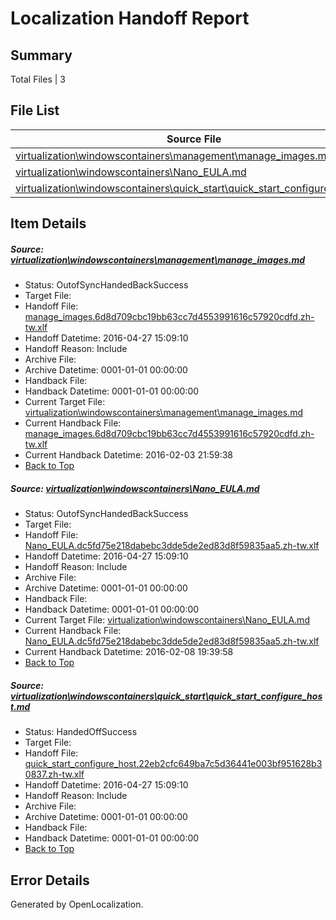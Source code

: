 # <a name='report-top'></a> Localization Handoff Report

## Summary
 Total Files | 3

## File List
 Source File | Status | Details 
 ----------- | ------ | ------- 
 [virtualization\windowscontainers\management\manage_images.md](https://github.com/Microsoft/Virtualization-Documentation-Private/blob/c86934cec8bc984e107c9ee51f737e4f261e6ca2/virtualization/windowscontainers/management/manage_images.md) | OutofSyncHandedBackSuccess | [Details](#a72c8d5c281186beaf734f280e015ff188e0eb74251)
 [virtualization\windowscontainers\Nano_EULA.md](https://github.com/Microsoft/Virtualization-Documentation-Private/blob/91389259485a69009ba197fab8e4736ccfebe312/virtualization/windowscontainers/Nano_EULA.md) | OutofSyncHandedBackSuccess | [Details](#640cdeabb1f10e4e69f909c33d3c4e483dad00aa264)
 [virtualization\windowscontainers\quick_start\quick_start_configure_host.md](https://github.com/Microsoft/Virtualization-Documentation-Private/blob/153724dbc9c33c915650887f37e6ba070b585f2e/virtualization/windowscontainers/quick_start/quick_start_configure_host.md) | HandedOffSuccess | [Details](#67033992a84c3de364ef80551cb5e6b7d1fb39c9309)

## Item Details
##### <a name='a72c8d5c281186beaf734f280e015ff188e0eb74251'></a> Source: [virtualization\windowscontainers\management\manage_images.md](https://github.com/Microsoft/Virtualization-Documentation-Private/blob/c86934cec8bc984e107c9ee51f737e4f261e6ca2/virtualization/windowscontainers/management/manage_images.md)
* Status: OutofSyncHandedBackSuccess
* Target File: 
* Handoff File: [manage_images.6d8d709cbc19bb63cc7d4553991616c57920cdfd.zh-tw.xlf](https://github.com/Microsoft/Virtualization-Documentation-Private.handoff/blob/54556f4ba6311dfe5272704a0bda9cd6c072f543/ol-handoff/Microsoft/Virtualization-Documentation-Private.zh-tw/live/manage_images.6d8d709cbc19bb63cc7d4553991616c57920cdfd.zh-tw.xlf)
* Handoff Datetime: 2016-04-27 15:09:10
* Handoff Reason: Include
* Archive File: 
* Archive Datetime: 0001-01-01 00:00:00
* Handback File: 
* Handback Datetime: 0001-01-01 00:00:00
* Current Target File: [virtualization\windowscontainers\management\manage_images.md](https://github.com/Microsoft/Virtualization-Documentation-Private.zh-tw/blob/39a0e84505b34214c2f7446a34a5ae075007f023/virtualization/windowscontainers/management/manage_images.md)
* Current Handback File: [manage_images.6d8d709cbc19bb63cc7d4553991616c57920cdfd.zh-tw.xlf](https://github.com/Microsoft/Virtualization-Documentation-Private.handback/blob/76da28e9cc40b6b8c65c6493852d3165ed3b6bbe/ol-handback/Microsoft/Virtualization-Documentation-Private.zh-tw/live/manage_images.6d8d709cbc19bb63cc7d4553991616c57920cdfd.zh-tw.xlf)
* Current Handback Datetime: 2016-02-03 21:59:38
* [Back to Top](#report-top)

##### <a name='640cdeabb1f10e4e69f909c33d3c4e483dad00aa264'></a> Source: [virtualization\windowscontainers\Nano_EULA.md](https://github.com/Microsoft/Virtualization-Documentation-Private/blob/91389259485a69009ba197fab8e4736ccfebe312/virtualization/windowscontainers/Nano_EULA.md)
* Status: OutofSyncHandedBackSuccess
* Target File: 
* Handoff File: [Nano_EULA.dc5fd75e218dabebc3dde5de2ed83d8f59835aa5.zh-tw.xlf](https://github.com/Microsoft/Virtualization-Documentation-Private.handoff/blob/54556f4ba6311dfe5272704a0bda9cd6c072f543/ol-handoff/Microsoft/Virtualization-Documentation-Private.zh-tw/live/Nano_EULA.dc5fd75e218dabebc3dde5de2ed83d8f59835aa5.zh-tw.xlf)
* Handoff Datetime: 2016-04-27 15:09:10
* Handoff Reason: Include
* Archive File: 
* Archive Datetime: 0001-01-01 00:00:00
* Handback File: 
* Handback Datetime: 0001-01-01 00:00:00
* Current Target File: [virtualization\windowscontainers\Nano_EULA.md](https://github.com/Microsoft/Virtualization-Documentation-Private.zh-tw/blob/ea12541c5930f0db084b9a5b029d95914aa6d006/virtualization/windowscontainers/Nano_EULA.md)
* Current Handback File: [Nano_EULA.dc5fd75e218dabebc3dde5de2ed83d8f59835aa5.zh-tw.xlf](https://github.com/Microsoft/Virtualization-Documentation-Private.handback/blob/878d459231b07ca3950886088c105e68a7073beb/ol-handback/Microsoft/Virtualization-Documentation-Private.zh-tw/live/Nano_EULA.dc5fd75e218dabebc3dde5de2ed83d8f59835aa5.zh-tw.xlf)
* Current Handback Datetime: 2016-02-08 19:39:58
* [Back to Top](#report-top)

##### <a name='67033992a84c3de364ef80551cb5e6b7d1fb39c9309'></a> Source: [virtualization\windowscontainers\quick_start\quick_start_configure_host.md](https://github.com/Microsoft/Virtualization-Documentation-Private/blob/153724dbc9c33c915650887f37e6ba070b585f2e/virtualization/windowscontainers/quick_start/quick_start_configure_host.md)
* Status: HandedOffSuccess
* Target File: 
* Handoff File: [quick_start_configure_host.22eb2cfc649ba7c5d36441e003bf951628b30837.zh-tw.xlf](https://github.com/Microsoft/Virtualization-Documentation-Private.handoff/blob/54556f4ba6311dfe5272704a0bda9cd6c072f543/ol-handoff/Microsoft/Virtualization-Documentation-Private.zh-tw/live/quick_start_configure_host.22eb2cfc649ba7c5d36441e003bf951628b30837.zh-tw.xlf)
* Handoff Datetime: 2016-04-27 15:09:10
* Handoff Reason: Include
* Archive File: 
* Archive Datetime: 0001-01-01 00:00:00
* Handback File: 
* Handback Datetime: 0001-01-01 00:00:00
* [Back to Top](#report-top)


## Error Details

Generated by OpenLocalization.

